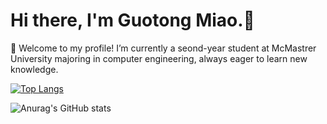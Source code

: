 # Hi there, I'm Guotong Miao.👋 
🌱 Welcome to my profile! I’m currently a seond-year student at McMastrer University majoring in computer engineering, always eager to learn new knowledge.

[![Top Langs](https://github-readme-stats.vercel.app/api/top-langs/?username=taoistmiao&layout=compact)](https://github.com/anuraghazra/github-readme-stats)

![Anurag's GitHub stats](https://github-readme-stats.vercel.app/api?username=taoistmiao&show_icons=true&theme=radical)

<!--
**taoistmiao/taoistmiao** is a ✨ _special_ ✨ repository because its `README.md` (this file) appears on your GitHub profile.

Here are some ideas to get you started:

- 🔭 I’m currently working on ...
- 🌱 I’m currently learning ...
- 👯 I’m looking to collaborate on ...
- 🤔 I’m looking for help with ...
- 💬 Ask me about ...
- 📫 How to reach me: ...
- 😄 Pronouns: ...
- ⚡ Fun fact: ...
-->

